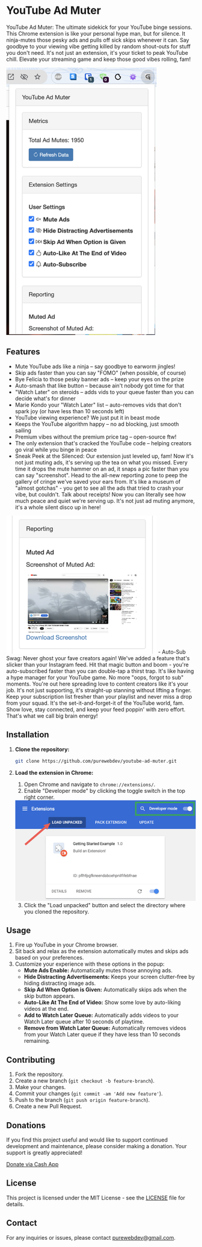 # YouTube Ad Muter

YouTube Ad Muter: The ultimate sidekick for your YouTube binge sessions. This Chrome extension is like your personal hype man, but for silence. It ninja-mutes those pesky ads and pulls off sick skips whenever it can. Say goodbye to your viewing vibe getting killed by random shout-outs for stuff you don't need. It's not just an extension, it's your ticket to peak YouTube chill. Elevate your streaming game and keep those good vibes rolling, fam!

<img src="images/youtube-ad-mute.png" alt="YouTube Ad Mute Screenshot" width="400px">

## Features

- Mute YouTube ads like a ninja – say goodbye to earworm jingles!
- Skip ads faster than you can say "FOMO" (when possible, of course)
- Bye Felicia to those pesky banner ads – keep your eyes on the prize
- Auto-smash that like button – because ain't nobody got time for that
- "Watch Later" on steroids – adds vids to your queue faster than you can decide what's for dinner
- Marie Kondo your "Watch Later" list – auto-removes vids that don't spark joy (or have less than 10 seconds left)
- YouTube viewing experience? We just put it in beast mode
- Keeps the YouTube algorithm happy – no ad blocking, just smooth sailing
- Premium vibes without the premium price tag – open-source ftw!
- The only extension that's cracked the YouTube code – helping creators go viral while you binge in peace
- Sneak Peek at the Silenced: Our extension just leveled up, fam! Now it's not just muting ads, it's serving up the tea on what you missed. Every time it drops the mute hammer on an ad, it snaps a pic faster than you can say "screenshot". Head to the all-new reporting zone to peep the gallery of cringe we've saved your ears from. It's like a museum of "almost gotchas" - you get to see all the ads that tried to crash your vibe, but couldn't. Talk about receipts! Now you can literally see how much peace and quiet we're serving up. It's not just ad muting anymore, it's a whole silent disco up in here!
<img src="images/reporting-screenshot.png" alt="Reporting Feature Screenshot" width="400px">
- Auto-Sub Swag: Never ghost your fave creators again! We've added a feature that's slicker than your Instagram feed. Hit that magic button and boom - you're auto-subscribed faster than you can double-tap a thirst trap. It's like having a hype manager for your YouTube game. No more "oops, forgot to sub" moments. You're out here spreading love to content creators like it's your job. It's not just supporting, it's straight-up stanning without lifting a finger. Keep your subscription list fresher than your playlist and never miss a drop from your squad. It's the set-it-and-forget-it of the YouTube world, fam. Show love, stay connected, and keep your feed poppin' with zero effort. That's what we call big brain energy!


## Installation

1. **Clone the repository:**
	```sh
	git clone https://github.com/purewebdev/youtube-ad-muter.git
	```

2. **Load the extension in Chrome:**
	1. Open Chrome and navigate to `chrome://extensions/`.
	2. Enable "Developer mode" by clicking the toggle switch in the top right corner.

	<img src="images/load-extensions.png" alt="Enable Developer Mode and Load Unpacked extensions">

	3. Click the "Load unpacked" button and select the directory where you cloned the repository.

## Usage

1. Fire up YouTube in your Chrome browser.
2. Sit back and relax as the extension automatically mutes and skips ads based on your preferences.
3. Customize your experience with these options in the popup:
    - **Mute Ads Enable:** Automatically mutes those annoying ads.
    - **Hide Distracting Advertisements:** Keeps your screen clutter-free by hiding distracting image ads.
    - **Skip Ad When Option is Given:** Automatically skips ads when the skip button appears.
    - **Auto-Like At The End of Video:** Show some love by auto-liking videos at the end.
    - **Add to Watch Later Queue:** Automatically adds videos to your Watch Later queue after 10 seconds of playtime.
    - **Remove from Watch Later Queue:** Automatically removes videos from your Watch Later queue if they have less than 10 seconds remaining.

## Contributing

1. Fork the repository.
2. Create a new branch (`git checkout -b feature-branch`).
3. Make your changes.
4. Commit your changes (`git commit -am 'Add new feature'`).
5. Push to the branch (`git push origin feature-branch`).
6. Create a new Pull Request.

## Donations

If you find this project useful and would like to support continued development and maintenance, please consider making a donation. Your support is greatly appreciated!

[Donate via Cash App](https://cash.app/$GenesisFont)

## License

This project is licensed under the MIT License - see the [LICENSE](LICENSE) file for details.

## Contact

For any inquiries or issues, please contact [purewebdev@gmail.com](mailto:purewebdev@gmail.com).
